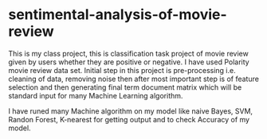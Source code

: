 # sentimental-analysis-of-movie-review

This is my class project, this is classification task project of movie review given by users whether they are positive or negative.
I have used Polarity movie review data set.
Initial step in this project is pre-processing i.e. cleaning of data, removing noise then after most important step is of feature selection and then generating final term document matrix which will be standard input for many Machine Learning algorithm.

I have runed many Machine algorithm on my model like naive Bayes, SVM, Randon Forest, K-nearest for getting output and to check Accuracy of my model.
